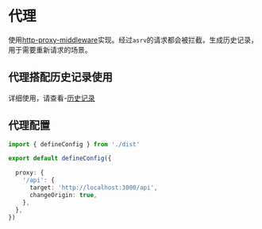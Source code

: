 # 代理

使用[http-proxy-middleware](https://github.com/chimurai/http-proxy-middleware)实现。经过`asrv`的请求都会被拦截，生成历史记录，用于需要重新请求的场景。

## 代理搭配历史记录使用

详细使用，请查看-[历史记录](./history.md)

## 代理配置

```ts
import { defineConfig } from './dist'

export default defineConfig({

  proxy: {
    '/api': {
      target: 'http://localhost:3000/api',
      changeOrigin: true,
    },
  },
})
```
